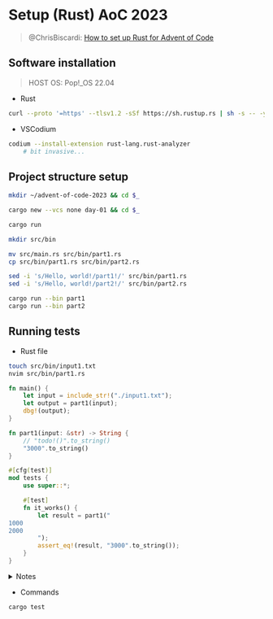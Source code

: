 # Setup (Rust) AoC 2023

> @ChrisBiscardi: [How to set up Rust for Advent of Code](https://www.youtube.com/watch?v=fEQv-cqzbPg)

## Software installation

> HOST OS: Pop!_OS 22.04


- Rust

```bash
curl --proto '=https' --tlsv1.2 -sSf https://sh.rustup.rs | sh -s -- -y
```

- VSCodium

```bash
codium --install-extension rust-lang.rust-analyzer
    # bit invasive...
```

## Project structure setup

```bash
mkdir ~/advent-of-code-2023 && cd $_ 

cargo new --vcs none day-01 && cd $_

cargo run

mkdir src/bin

mv src/main.rs src/bin/part1.rs
cp src/bin/part1.rs src/bin/part2.rs

sed -i 's/Hello, world!/part1!/' src/bin/part1.rs
sed -i 's/Hello, world!/part2!/' src/bin/part2.rs

cargo run --bin part1
cargo run --bin part2
```

## Running tests

- Rust file

```sh
touch src/bin/input1.txt
nvim src/bin/part1.rs
```

```rs
fn main() {
    let input = include_str!("./input1.txt");
    let output = part1(input);
    dbg!(output);
}

fn part1(input: &str) -> String {
    // "todo!()".to_string()
    "3000".to_string()
}

#[cfg(test)]
mod tests {
    use super::*;

    #[test]
    fn it_works() {
        let result = part1("
1000
2000
        ");
        assert_eq!(result, "3000".to_string());
    }
}
```

<details>
<summary>Notes</summary>


- `#[foo(bar)]`
  - In Rust, #[cfg(test)] is an attribute used to conditionally compile code based on the presence of the --cfg flag during compilation. Specifically, #[cfg(test)] is used to indicate that the following module or block of code should only be compiled when running tests.
  - #[cfg(test)] is applied to the mod tests { ... } block. This means that the entire module (or the block enclosed in curly braces) will only be compiled when running tests.
  - mod tests { ... } is a module containing test functions. Test functions are marked with the #[test] attribute. In this case, there is a single test function called it_works that checks whether the sum of 2 and 2 is equal to 4 using the assert_eq! macro.
  - When you run tests using cargo test, Rust will include the code within the #[cfg(test)] block, and any associated test functions marked with #[test] will be executed. This allows developers to separate test code from the main codebase and ensures that the test code is only compiled and run when needed.

</details>


- Commands


```bash
cargo test
```


